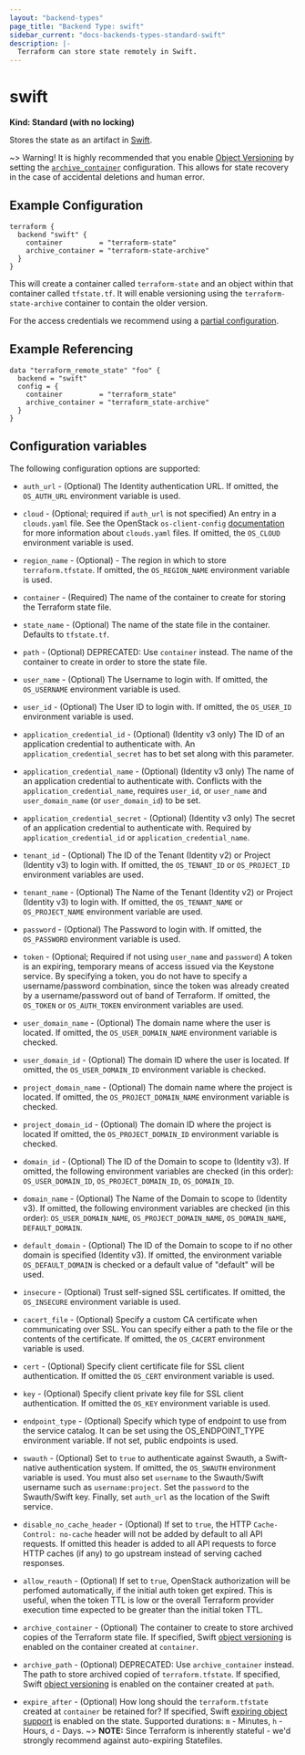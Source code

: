 ```yaml
---
layout: "backend-types"
page_title: "Backend Type: swift"
sidebar_current: "docs-backends-types-standard-swift"
description: |-
  Terraform can store state remotely in Swift.
---
```


# swift

**Kind: Standard (with no locking)**

Stores the state as an artifact in [Swift](http://docs.openstack.org/developer/swift/latest/).

~> Warning! It is highly recommended that you enable [Object Versioning](https://docs.openstack.org/developer/swift/latest/overview_object_versioning.html) by setting the [`archive_container`](https://www.terraform.io/docs/backends/types/swift.html#archive_container) configuration. This allows for state recovery in the case of accidental deletions and human error.

## Example Configuration

```hcl
terraform {
  backend "swift" {
    container         = "terraform-state"
    archive_container = "terraform-state-archive"
  }
}
```
This will create a container called `terraform-state` and an object within that container called `tfstate.tf`. It will enable versioning using the `terraform-state-archive` container to contain the older version.

For the access credentials we recommend using a
[partial configuration](/docs/backends/config.html).

## Example Referencing

```hcl
data "terraform_remote_state" "foo" {
  backend = "swift"
  config = {
    container         = "terraform_state"
    archive_container = "terraform_state-archive"
  }
}
```

## Configuration variables

The following configuration options are supported:

* `auth_url` - (Optional) The Identity authentication URL. If omitted, the
   `OS_AUTH_URL` environment variable is used.

* `cloud` - (Optional; required if `auth_url` is not specified) An entry in a
  `clouds.yaml` file. See the OpenStack `os-client-config`
  [documentation](https://docs.openstack.org/os-client-config/latest/user/configuration.html)
  for more information about `clouds.yaml` files. If omitted, the `OS_CLOUD`
  environment variable is used.

* `region_name` - (Optional) - The region in which to store `terraform.tfstate`. If
   omitted, the `OS_REGION_NAME` environment variable is used.

* `container` - (Required) The name of the container to create for storing
  the Terraform state file.

* `state_name` - (Optional) The name of the state file in the container.
  Defaults to `tfstate.tf`.

* `path` - (Optional) DEPRECATED: Use `container` instead.
  The name of the container to create in order to store the state file.

* `user_name` - (Optional) The Username to login with. If omitted, the
  `OS_USERNAME` environment variable is used.

* `user_id` - (Optional) The User ID to login with. If omitted, the
  `OS_USER_ID` environment variable is used.

* `application_credential_id` - (Optional) (Identity v3 only) The ID of an
    application credential to authenticate with. An
    `application_credential_secret` has to bet set along with this parameter.

* `application_credential_name` - (Optional) (Identity v3 only) The name of an
    application credential to authenticate with. Conflicts with the
    `application_credential_name`, requires `user_id`, or `user_name` and
    `user_domain_name` (or `user_domain_id`) to be set.

* `application_credential_secret` - (Optional) (Identity v3 only) The secret of an
    application credential to authenticate with. Required by
    `application_credential_id` or `application_credential_name`.

* `tenant_id` - (Optional) The ID of the Tenant (Identity v2) or Project
  (Identity v3) to login with. If omitted, the `OS_TENANT_ID` or
  `OS_PROJECT_ID` environment variables are used.

* `tenant_name` - (Optional) The Name of the Tenant (Identity v2) or Project
  (Identity v3) to login with. If omitted, the `OS_TENANT_NAME` or
  `OS_PROJECT_NAME` environment variable are used.

* `password` - (Optional) The Password to login with. If omitted, the
  `OS_PASSWORD` environment variable is used.

* `token` - (Optional; Required if not using `user_name` and `password`)
  A token is an expiring, temporary means of access issued via the Keystone
  service. By specifying a token, you do not have to specify a username/password
  combination, since the token was already created by a username/password out of
  band of Terraform. If omitted, the `OS_TOKEN` or `OS_AUTH_TOKEN` environment
  variables are used.

* `user_domain_name` - (Optional) The domain name where the user is located. If
  omitted, the `OS_USER_DOMAIN_NAME` environment variable is checked.

* `user_domain_id` - (Optional) The domain ID where the user is located. If
  omitted, the `OS_USER_DOMAIN_ID` environment variable is checked.

* `project_domain_name` - (Optional) The domain name where the project is
  located. If omitted, the `OS_PROJECT_DOMAIN_NAME` environment variable is
  checked.

* `project_domain_id` - (Optional) The domain ID where the project is located
  If omitted, the `OS_PROJECT_DOMAIN_ID` environment variable is checked.

* `domain_id` - (Optional) The ID of the Domain to scope to (Identity v3). If
  omitted, the following environment variables are checked (in this order):
  `OS_USER_DOMAIN_ID`, `OS_PROJECT_DOMAIN_ID`, `OS_DOMAIN_ID`.

* `domain_name` - (Optional) The Name of the Domain to scope to (Identity v3).
  If omitted, the following environment variables are checked (in this order):
  `OS_USER_DOMAIN_NAME`, `OS_PROJECT_DOMAIN_NAME`, `OS_DOMAIN_NAME`,
  `DEFAULT_DOMAIN`.

* `default_domain` - (Optional) The ID of the Domain to scope to if no other
  domain is specified (Identity v3). If omitted, the environment variable
  `OS_DEFAULT_DOMAIN` is checked or a default value of "default" will be
  used.

* `insecure` - (Optional) Trust self-signed SSL certificates. If omitted, the
  `OS_INSECURE` environment variable is used.

* `cacert_file` - (Optional) Specify a custom CA certificate when communicating
  over SSL. You can specify either a path to the file or the contents of the
  certificate. If omitted, the `OS_CACERT` environment variable is used.

* `cert` - (Optional) Specify client certificate file for SSL client authentication. 
   If omitted the `OS_CERT` environment variable is used.

* `key` - (Optional) Specify client private key file for SSL client authentication. 
   If omitted the `OS_KEY` environment variable is used.

* `endpoint_type` - (Optional) Specify which type of endpoint to use from the
  service catalog. It can be set using the OS_ENDPOINT_TYPE environment
  variable. If not set, public endpoints is used.

* `swauth` - (Optional) Set to `true` to authenticate against Swauth, a
  Swift-native authentication system. If omitted, the `OS_SWAUTH` environment
  variable is used. You must also set `username` to the Swauth/Swift username
  such as `username:project`. Set the `password` to the Swauth/Swift key.
  Finally, set `auth_url` as the location of the Swift service.

* `disable_no_cache_header` - (Optional) If set to `true`, the HTTP
  `Cache-Control: no-cache` header will not be added by default to all API requests.
  If omitted this header is added to all API requests to force HTTP caches (if any)
  to go upstream instead of serving cached responses.

* `allow_reauth` - (Optional) If set to `true`, OpenStack authorization will be
  perfomed automatically, if the initial auth token get expired. This is useful,
  when the token TTL is low or the overall Terraform provider execution time
  expected to be greater than the initial token TTL.

* `archive_container` - (Optional) The container to create to store archived copies
  of the Terraform state file. If specified, Swift [object versioning](https://docs.openstack.org/developer/swift/latest/overview_object_versioning.html) is enabled on the container created at `container`.

* `archive_path` - (Optional) DEPRECATED: Use `archive_container` instead.
  The path to store archived copied of `terraform.tfstate`. If specified,
  Swift [object versioning](https://docs.openstack.org/developer/swift/latest/overview_object_versioning.html) is enabled on the container created at `path`.

* `expire_after` - (Optional) How long should the `terraform.tfstate` created at `container`
  be retained for? If specified, Swift [expiring object support](https://docs.openstack.org/developer/swift/latest/overview_expiring_objects.html) is enabled on the state. Supported durations: `m` - Minutes, `h` - Hours, `d` - Days.
  ~> **NOTE:** Since Terraform is inherently stateful - we'd strongly recommend against auto-expiring Statefiles.
